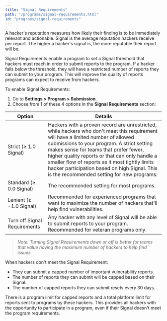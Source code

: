 ```yaml
---
title: "Signal Requirements"
path: "/programs/signal-requirements.html"
id: "programs/signal-requirements"
---
```


A hacker's reputation measures how likely their finding is to be immediately relevant and actionable. Signal is the average reputation hackers receive per report. The higher a hacker's signal is, the more reputable their report will be.

Signal Requirements enable a program to set a Signal threshold that hackers must reach in order to submit reports to the program. If a hacker falls below the threshold, they will have a restricted number of reports they can submit to your program. This will improve the quality of reports programs can expect to receive from hackers.

To enable Signal Requirements:
1. Go to **Settings > Program > Submission**.
2. Choose from 1 of these 4 options in the **Signal Requirements** section:

Option | Details
------ | ------
Strict (≥ 1.0 Signal) | Hackers with a proven record are unrestricted, while hackers who don't meet this requirement will have a limited number of allowed submissions to your program. A strict setting makes sense for teams that prefer fewer, higher quality reports or that can only handle a smaller flow of reports  as it most tightly limits hacker participation based on high Signal. This is the recommended setting for new programs.
Standard (≥ 0.0 Signal) | The recommended setting for most programs.
Lenient (≥ -1.0 Signal) | Recommended for experienced programs that want to maximize the number of hackers that'll help find vulnerabilities.
Turn off Signal Requirements | Any hacker with any level of Signal will be able to submit reports to your program. Recommended for veteran programs only.

><i>Note: Turning Signal Requirements down or off is better for teams that value having the maximum number of hackers to help find issues.</i>

When hackers don't meet the Signal Requirement:
* They can submit a capped number of important vulnerability reports.
* The number of reports they can submit will be capped based on their Signal.
* The number of capped reports they can submit resets every 30 days.

There is a program limit for capped reports and a total platform limit for reports sent to programs by these hackers. This provides all hackers with the opportunity to participate in a program, even if their Signal doesn't meet the program requirements.
